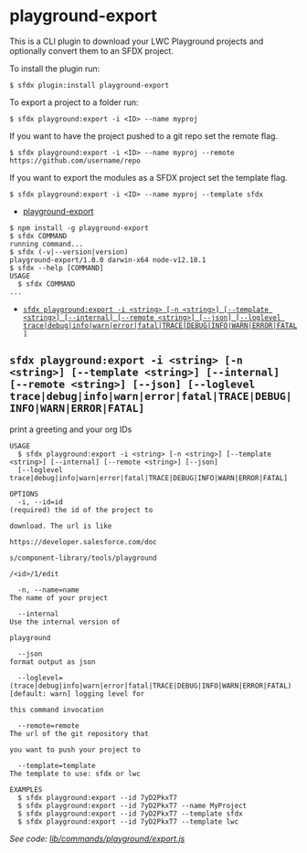 # playground-export

This is a CLI plugin to download your LWC Playground projects and optionally convert them to an SFDX project.

To install the plugin run:

```
$ sfdx plugin:install playground-export
```

To export a project to a folder run:

```
$ sfdx playground:export -i <ID> --name myproj
```

If you want to have the project pushed to a git repo set the remote flag.

```
$ sfdx playground:export -i <ID> --name myproj --remote https://github.com/username/repo
```

If you want to export the modules as a SFDX project set the template flag.

```
$ sfdx playground:export -i <ID> --name myproj --template sfdx
```

<!-- toc -->

- [playground-export](#playground-export)
  <!-- tocstop -->
    <!-- install -->
    <!-- usage -->

```sh-session
$ npm install -g playground-export
$ sfdx COMMAND
running command...
$ sfdx (-v|--version|version)
playground-export/1.0.0 darwin-x64 node-v12.18.1
$ sfdx --help [COMMAND]
USAGE
  $ sfdx COMMAND
...
```

<!-- usagestop -->
<!-- commands -->

- [`sfdx playground:export -i <string> [-n <string>] [--template <string>] [--internal] [--remote <string>] [--json] [--loglevel trace|debug|info|warn|error|fatal|TRACE|DEBUG|INFO|WARN|ERROR|FATAL]`](#sfdx-playgroundexport--i-string--n-string---template-string---internal---remote-string---json---loglevel-tracedebuginfowarnerrorfataltracedebuginfowarnerrorfatal)

## `sfdx playground:export -i <string> [-n <string>] [--template <string>] [--internal] [--remote <string>] [--json] [--loglevel trace|debug|info|warn|error|fatal|TRACE|DEBUG|INFO|WARN|ERROR|FATAL]`

print a greeting and your org IDs

```
USAGE
  $ sfdx playground:export -i <string> [-n <string>] [--template <string>] [--internal] [--remote <string>] [--json]
  [--loglevel trace|debug|info|warn|error|fatal|TRACE|DEBUG|INFO|WARN|ERROR|FATAL]

OPTIONS
  -i, --id=id                                                                       (required) the id of the project to
                                                                                    download. The url is like
                                                                                    https://developer.salesforce.com/doc
                                                                                    s/component-library/tools/playground
                                                                                    /<id>/1/edit

  -n, --name=name                                                                   The name of your project

  --internal                                                                        Use the internal version of
                                                                                    playground

  --json                                                                            format output as json

  --loglevel=(trace|debug|info|warn|error|fatal|TRACE|DEBUG|INFO|WARN|ERROR|FATAL)  [default: warn] logging level for
                                                                                    this command invocation

  --remote=remote                                                                   The url of the git repository that
                                                                                    you want to push your project to

  --template=template                                                               The template to use: sfdx or lwc

EXAMPLES
  $ sfdx playground:export --id 7yD2PkxT7
  $ sfdx playground:export --id 7yD2PkxT7 --name MyProject
  $ sfdx playground:export --id 7yD2PkxT7 --template sfdx
  $ sfdx playground:export --id 7yD2PkxT7 --template lwc
```

_See code: [lib/commands/playground/export.js](https://github.com/ntotten/lwc-playground-export/blob/v1.0.0/lib/commands/playground/export.js)_

<!-- commandsstop -->
